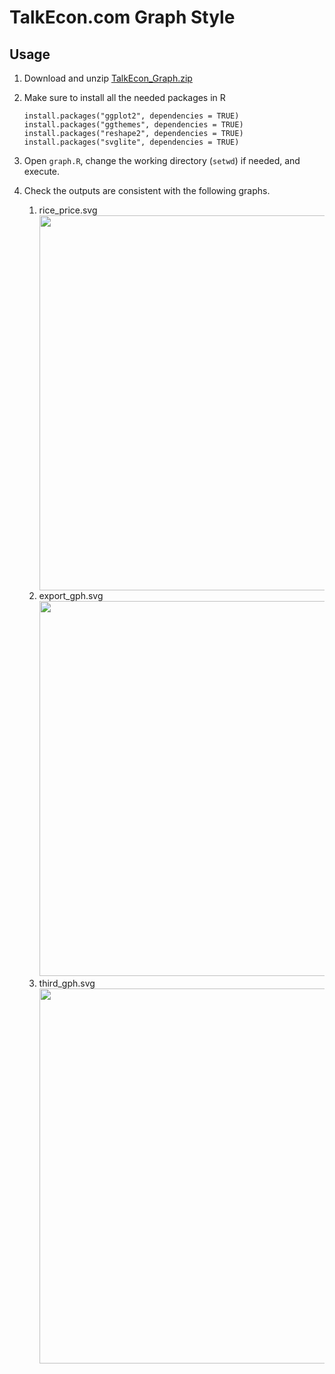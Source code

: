 # TalkEcon.com Graph Style

## Usage

1. Download and unzip [TalkEcon_Graph.zip](https://github.com/TalkEcon/GraphStyle/blob/master/TalkEcon_Graph.zip?raw=true)
2. Make sure to install all the needed packages in R

    ```
    install.packages("ggplot2", dependencies = TRUE)
    install.packages("ggthemes", dependencies = TRUE)
    install.packages("reshape2", dependencies = TRUE)
    install.packages("svglite", dependencies = TRUE)
    ```

3. Open `graph.R`, change the working directory (`setwd`) if needed, and execute.
4. Check the outputs are consistent with the following graphs. 

    1. rice_price.svg
        <div>
        <img src="https://rawgit.com/TalkEcon/GraphStyle/master/TalkEcon_Graph/output/rice_price.svg" width="600">
        </div>
    2. export_gph.svg
        <img src="https://rawgit.com/TalkEcon/GraphStyle/master/TalkEcon_Graph/output/export_gph.svg" width="600">
    3. third_gph.svg
        <img src="https://rawgit.com/TalkEcon/GraphStyle/master/TalkEcon_Graph/output/third_gph.svg" width="600">
